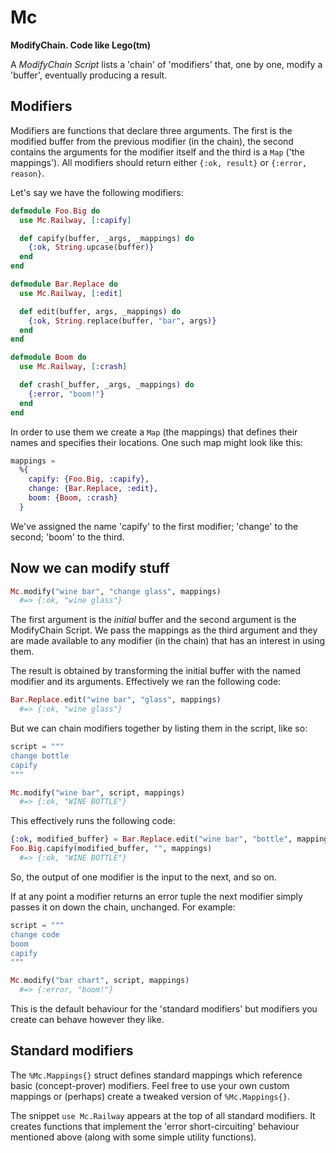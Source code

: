 # Mc

**ModifyChain. Code like Lego(tm)**

A *ModifyChain Script* lists a 'chain' of 'modifiers' that, one by one, modify a
'buffer', eventually producing a result.

## Modifiers

Modifiers are functions that declare three arguments.  The first is the modified buffer from the previous
modifier (in the chain), the second contains the arguments for the modifier itself and the third
is a `Map` ('the mappings').  All modifiers should return either `{:ok, result}` or
`{:error, reason}`.

Let's say we have the following modifiers:

```elixir
defmodule Foo.Big do
  use Mc.Railway, [:capify]

  def capify(buffer, _args, _mappings) do
    {:ok, String.upcase(buffer)}
  end
end

defmodule Bar.Replace do
  use Mc.Railway, [:edit]

  def edit(buffer, args, _mappings) do
    {:ok, String.replace(buffer, "bar", args)}
  end
end

defmodule Boom do
  use Mc.Railway, [:crash]

  def crash(_buffer, _args, _mappings) do
    {:error, "boom!"}
  end
end
```

In order to use them we create a `Map` (the mappings) that defines their names and specifies their
locations.  One such map might look like this:

```elixir
mappings =
  %{
    capify: {Foo.Big, :capify},
    change: {Bar.Replace, :edit},
    boom: {Boom, :crash}
  }
```

We've assigned the name 'capify' to the first modifier; 'change' to the second; 'boom' to the third.

## Now we can modify stuff

```elixir
Mc.modify("wine bar", "change glass", mappings)
  #=> {:ok, "wine glass"}
```

The first argument is the *initial* buffer and the second argument is the ModifyChain Script.  We pass
the mappings as the third argument and they are made available to any modifier (in the chain) that has an
interest in using them.

The result is obtained by transforming the initial buffer with the named modifier and its arguments.
Effectively we ran the following code:

```elixir
Bar.Replace.edit("wine bar", "glass", mappings)
  #=> {:ok, "wine glass"}
```

But we can chain modifiers together by listing them in the script, like so:

```elixir
script = """
change bottle
capify
"""

Mc.modify("wine bar", script, mappings)
  #=> {:ok, "WINE BOTTLE"}
```

This effectively runs the following code:

```elixir
{:ok, modified_buffer} = Bar.Replace.edit("wine bar", "bottle", mappings)
Foo.Big.capify(modified_buffer, "", mappings)
  #=> {:ok, "WINE BOTTLE"}
```

So, the output of one modifier is the input to the next, and so on.

If at any point a modifier returns an error tuple the next modifier simply passes it on down the chain,
unchanged.  For example:

```elixir
script = """
change code
boom
capify
"""

Mc.modify("bar chart", script, mappings)
  #=> {:error, "boom!"}
```

This is the default behaviour for the 'standard modifiers' but modifiers you create can behave
however they like.

## Standard modifiers

The `%Mc.Mappings{}` struct defines standard mappings which reference basic (concept-prover) 
modifiers.  Feel free to use your own custom mappings or (perhaps) create a tweaked version of
`%Mc.Mappings{}`.

The snippet `use Mc.Railway` appears at the top of all standard modifiers.  It creates functions that
implement the 'error short-circuiting' behaviour mentioned above (along with some simple utility functions).
